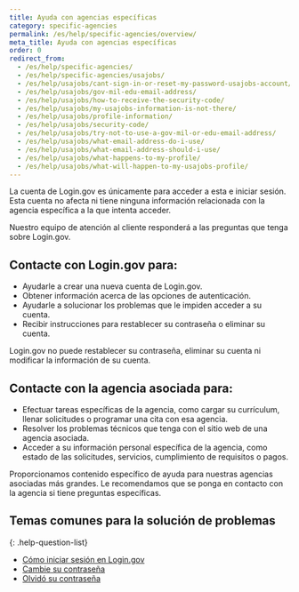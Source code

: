 ```yaml
---
title: Ayuda con agencias específicas
category: specific-agencies
permalink: /es/help/specific-agencies/overview/
meta_title: Ayuda con agencias específicas
order: 0
redirect_from:
  - /es/help/specific-agencies/
  - /es/help/specific-agencies/usajobs/
  - /es/help/usajobs/cant-sign-in-or-reset-my-password-usajobs-account/
  - /es/help/usajobs/gov-mil-edu-email-address/
  - /es/help/usajobs/how-to-receive-the-security-code/
  - /es/help/usajobs/my-usajobs-information-is-not-there/
  - /es/help/usajobs/profile-information/
  - /es/help/usajobs/security-code/
  - /es/help/usajobs/try-not-to-use-a-gov-mil-or-edu-email-address/
  - /es/help/usajobs/what-email-address-do-i-use/
  - /es/help/usajobs/what-email-address-should-i-use/
  - /es/help/usajobs/what-happens-to-my-profile/
  - /es/help/usajobs/what-will-happen-to-my-usajobs-profile/
---
```


La cuenta de Login.gov es únicamente para acceder a esta e iniciar sesión. Esta cuenta no afecta ni tiene ninguna información relacionada con la agencia específica a la que intenta acceder.

Nuestro equipo de atención al cliente responderá a las preguntas que tenga sobre Login.gov.

## Contacte con Login.gov para:
* Ayudarle a crear una nueva cuenta de Login.gov.
* Obtener información acerca de las opciones de autenticación.
* Ayudarle a solucionar los problemas que le impiden acceder a su cuenta.
* Recibir instrucciones para restablecer su contraseña o eliminar su cuenta.

Login.gov no puede restablecer su contraseña, eliminar su cuenta ni modificar la información de su cuenta.

## Contacte con la agencia asociada para:
* Efectuar tareas específicas de la agencia, como cargar su currículum, llenar solicitudes o programar una cita con esa agencia.
* Resolver los problemas técnicos que tenga con el sitio web de una agencia asociada.
* Acceder a su información personal específica de la agencia, como estado de las solicitudes, servicios, cumplimiento de requisitos o pagos.

Proporcionamos contenido específico de ayuda para nuestras agencias asociadas más grandes. Le recomendamos que se ponga en contacto con la agencia si tiene preguntas específicas.

## Temas comunes para la solución de problemas

{: .help-question-list}
* [Cómo iniciar sesión en Login.gov](/es/help/trouble-signing-in/how-to-sign-in/)
* [Cambie su contraseña](/es/help/manage-your-account/change-your-password/)
* [Olvidó su contraseña](/es/help/trouble-signing-in/forgot-your-password/)

